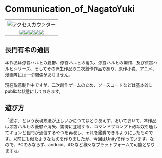 # Communication_of_NagatoYuki

<!--タグはここから--><table border="0" cellspacing="0" cellpadding="0"><tr><td align="center"><a href="http://www.rays-counter.com/"><img src="http://www.rays-counter.com/d1286_f6_022/668d112f7296f/" alt="アクセスカウンター" border="0"></a></td></tr><tr><td align="center"><img src="http://www.rays-counter.com/images/counter_01.gif" border="0"><img src="http://www.rays-counter.com/images/counter_02.gif" border="0"><img src="http://www.rays-counter.com/images/counter_03.gif" border="0"><img src="http://www.rays-counter.com/images/counter_04.gif" border="0" ><img src="http://www.rays-counter.com/images/counter_05.gif" border="0"></td></tr></table><!--ここまで-->


## 長門有希の通信

本作品は涼宮ハルヒの憂鬱、涼宮ハルヒの消失、涼宮ハルヒの驚愕、及び涼宮ハルヒシリーズ、そしてその派生作品の二次創作作品であり、原作小説、アニメ、漫画等には一切関係がありません。

現在鋭意制作中ですが、二次創作ゲームのため、ソースコードなどは基本的にpublicな状態にしておきます。

## 遊び方

「遊ぶ」という表現方法が正しいかにつてはとりあえず、おいておいて、本作品は涼宮ハルヒの憂鬱や消失、驚愕に登場する、コマンドプロンプト的な奴を通してキョンと長門が通信するやつを再現し、それを鑑賞できるようにしたものです。以前にも似たようなものを作りましたが、今回はUnityで作っています。なので、PCのみならず、android、iOSなど様々なプラットフォームで可能となりますね。

